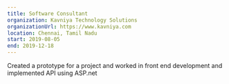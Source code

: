 ```yaml
---
title: Software Consultant
organization: Kavniya Technology Solutions
organizationUrl: https://www.kavniya.com
location: Chennai, Tamil Nadu
start: 2019-08-05
end: 2019-12-18
---
```


Created a prototype for a project and worked in front end development and implemented API using ASP.net